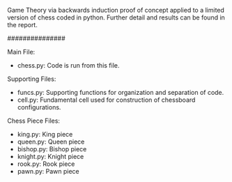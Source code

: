 Game Theory via backwards induction proof of concept applied to a limited version of chess coded in python. Further detail and results can be found in the report.

###############

Main File:
- chess.py: Code is run from this file.

Supporting Files:
- funcs.py: Supporting functions for organization and separation of code.
- cell.py: Fundamental cell used for construction of chessboard configurations.

Chess Piece Files:
- king.py: King piece 
- queen.py: Queen piece
- bishop.py: Bishop piece
- knight.py: Knight piece
- rook.py: Rook piece
- pawn.py: Pawn piece
